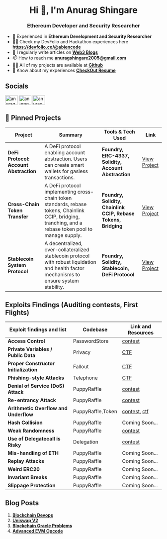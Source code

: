 <h1 align="center">Hi 👋, I'm Anurag Shingare</h1>
<h3 align="center">Ethereum Developer and Security Researcher</h3>

- 🔭 Experienced in **Ethereum Development and Security Researcher** 
- 👨‍💻 Check my DevFolio and Hackathon experiences here **https://devfolio.co/@abiencode** 
- 📝 I regularly write articles on **[Web3 Blogs](https://app.daily.dev/squads/anuragiiitt)** 
- 📫 How to reach me **anuragshingare2005@gmail.com** 
- 👨‍💻 All of my projects are available at **[Github](https://github.com/anuragShingare30/)** 
- 📄 Know about my experiences **[CheckOut Resume](https://drive.google.com/file/d/1y5nMp_UlLM0xDDqRpR6xnU_WMtcXD6dc/view?usp=sharing)**



## Socials

<p align="left">
<a href="https://x.com/abi_encode" target="blank"><img align="center" src="https://raw.githubusercontent.com/rahuldkjain/github-profile-readme-generator/master/src/images/icons/Social/twitter.svg" alt="anurag_pramod_s" height="30" width="40" /></a>
<a href="https://linkedin.com/in/anurag-pramod-shingare-499553292" target="blank"><img align="center" src="https://raw.githubusercontent.com/rahuldkjain/github-profile-readme-generator/master/src/images/icons/Social/linked-in-alt.svg" alt="anurag-pramod-shingare-499553292" height="30" width="40" /></a>
<a href="https://instagram.com/anuragshingare_3011" target="blank"><img align="center" src="https://raw.githubusercontent.com/rahuldkjain/github-profile-readme-generator/master/src/images/icons/Social/instagram.svg" alt="anuragshingare_3011" height="30" width="40" /></a>



## 📌 Pinned Projects


| Project                            | Summary                                                                                                                                                  | Tools & Tech Used                                                 | Link                |
|------------------------------------|----------------------------------------------------------------------------------------------------------------------------------------------------------|-------------------------------------------------------------------|---------------------|
| **DeFi Protocol: Account Abstraction** | A DeFi protocol enabling account abstraction. Users can create smart wallets for gasless transactions.                                                   | **Foundry, ERC-4337, Solidity, Account Abstraction**                 | [View Project](https://github.com/anuragShingare30/foundry_AccountAbstraction)   |
| **Cross-Chain Token Transfer**     | A DeFi protocol implementing cross-chain token standards, rebase tokens, Chainlink CCIP, bridging, tranching, and a rebase token pool to manage supply. | **Foundry, Solidity, Chainlink CCIP, Rebase Tokens, Bridging**       | [View Project](https://github.com/anuragShingare30/DeFiProtocol_CrossChain_Tokens_Transfer)   |
| **Stablecoin System Protocol**     | A decentralized, over-collateralized stablecoin protocol with robust liquidation and health factor mechanisms to ensure system stability.               | **Foundry, Solidity, Stablecoin, DeFi Protocol**                     | [View Project](https://github.com/anuragShingare30/DeFiProtocol_StableCoin)   |








## Exploits Findings (Auditing contests, First Flights)

| Exploit findings and list           | Codebase       | Link and Resources  |
|-------------------------------------|----------------|---------------------|
| **Access Control**                      | PasswordStore    |  [contest](https://codehawks.cyfrin.io/c/2023-10-PasswordStore)      |
| **Private Variables / Public Data**     | Privacy    | [CTF](https://ethernaut.openzeppelin.com/level/12)      |
| **Proper Constructor Initialization**   | Fallout | [CTF](https://ethernaut.openzeppelin.com/level/2)      |
| **Phishing-style Attacks**              | Telephone    | [CTF](https://ethernaut.openzeppelin.com/level/4)      |
| **Denial of Service (DoS) Attack**      | PuppyRaffle    | [contest](https://codehawks.cyfrin.io/c/2023-10-Puppy-Raffle)      |
| **Re-entrancy Attack**                | PuppyRaffle    | [contest](https://codehawks.cyfrin.io/c/2023-10-Puppy-Raffle)      |
| **Arithmetic Overflow and Underflow**   | PuppyRaffle,Token    |  [contest](https://codehawks.cyfrin.io/c/2023-10-Puppy-Raffle), [ctf](https://ethernaut.openzeppelin.com/level/5)    |
| **Hash Collision**                      | PuppyRaffle    | Coming Soon...      |
| **Weak Randomness**                     | PuppyRaffle    |  [contest](https://codehawks.cyfrin.io/c/2023-10-Puppy-Raffle)      |
| **Use of Delegatecall is Risky**        | Delegation    | [contest](https://ethernaut.openzeppelin.com/level/6)     |
| **Mis-handling of ETH**                 | PuppyRaffle    | Coming Soon...      |
| **Replay Attacks**                      | PuppyRaffle    | Coming Soon...      |
| **Weird ERC20**                         | PuppyRaffle    | Coming Soon...      |
| **Invariant Breaks**                    | PuppyRaffle    | Coming Soon...      |
| **Slippage Protection**                 | PuppyRaffle    | Coming Soon...      |



## Blog Posts

1. **[Blockchain Devops](https://dly.to/iXcIoG2SB0x)**
2. **[Uniswap V2](https://dly.to/PffvJlK43IY)**
3. **[Blockchain Oracle Problems](https://dly.to/HxhMRZi7epb)**
4. **[Advanced EVM Opcode](https://dly.to/lkHPqLMw35h)**
